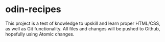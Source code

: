 # odin-recipes

This project is a test of knowledge to upskill and learn proper HTML/CSS, as well as Git functionality.
All files and changes will be pushed to Github, hopefully using Atomic changes.
